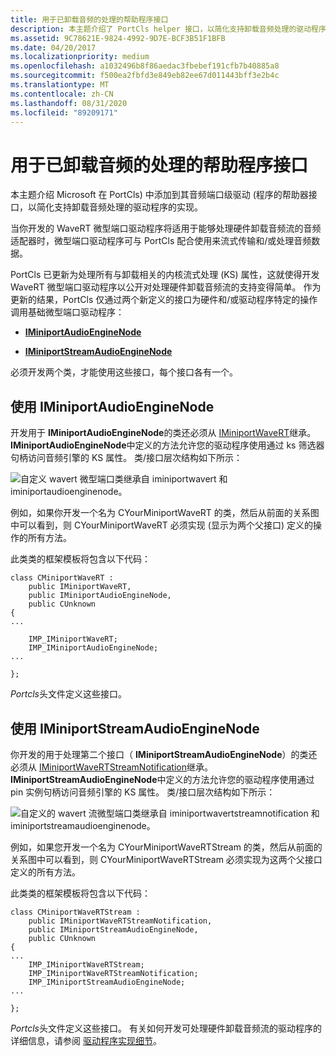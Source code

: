 ```yaml
---
title: 用于已卸载音频的处理的帮助程序接口
description: 本主题介绍了 PortCls helper 接口，以简化支持卸载音频处理的驱动程序。
ms.assetid: 9C78621E-9824-4992-9D7E-BCF3B51F1BFB
ms.date: 04/20/2017
ms.localizationpriority: medium
ms.openlocfilehash: a1032496b8f86aedac3fbebef191cfb7b40885a8
ms.sourcegitcommit: f500ea2fbfd3e849eb82ee67d011443bff3e2b4c
ms.translationtype: MT
ms.contentlocale: zh-CN
ms.lasthandoff: 08/31/2020
ms.locfileid: "89209171"
---
```

# <a name="helper-interfaces-for-offloaded-audio-processing"></a>用于已卸载音频的处理的帮助程序接口


本主题介绍 Microsoft 在 PortCls) 中添加到其音频端口级驱动 (程序的帮助器接口，以简化支持卸载音频处理的驱动程序的实现。

当你开发的 WaveRT 微型端口驱动程序将适用于能够处理硬件卸载音频流的音频适配器时，微型端口驱动程序可与 PortCls 配合使用来流式传输和/或处理音频数据。

PortCls 已更新为处理所有与卸载相关的内核流式处理 (KS) 属性，这就使得开发 WaveRT 微型端口驱动程序以公开对处理硬件卸载音频流的支持变得简单。 作为更新的结果，PortCls 仅通过两个新定义的接口为硬件和/或驱动程序特定的操作调用基础微型端口驱动程序：

-   [**IMiniportAudioEngineNode**](/windows-hardware/drivers/ddi/portcls/nn-portcls-iminiportaudioenginenode)

-   [**IMiniportStreamAudioEngineNode**](/windows-hardware/drivers/ddi/portcls/nn-portcls-iminiportstreamaudioenginenode)

必须开发两个类，才能使用这些接口，每个接口各有一个。

## <a name="span-idworking_with_iminiportaudioenginenodespanspan-idworking_with_iminiportaudioenginenodespanspan-idworking_with_iminiportaudioenginenodespanworking-with-iminiportaudioenginenode"></a><span id="Working_with_IMiniportAudioEngineNode"></span><span id="working_with_iminiportaudioenginenode"></span><span id="WORKING_WITH_IMINIPORTAUDIOENGINENODE"></span>使用 IMiniportAudioEngineNode


开发用于 **IMiniportAudioEngineNode**的类还必须从 [IMiniportWaveRT](/windows-hardware/drivers/ddi/portcls/nn-portcls-iminiportwavert)继承。 **IMiniportAudioEngineNode**中定义的方法允许您的驱动程序使用通过 ks 筛选器句柄访问音频引擎的 KS 属性。 类/接口层次结构如下所示：

![自定义 wavert 微型端口类继承自 iminiportwavert 和 iminiportaudioenginenode。](images/offload-class-hier1.png)

例如，如果你开发一个名为 CYourMiniportWaveRT 的类，然后从前面的关系图中可以看到，则 CYourMiniportWaveRT 必须实现 (显示为两个父接口) 定义的操作的所有方法。

此类类的框架模板将包含以下代码：

```ManagedCPlusPlus
class CMiniportWaveRT : 
    public IMiniportWaveRT,
    public IMiniportAudioEngineNode,
    public CUnknown
{
...

    IMP_IMiniportWaveRT;
    IMP_IMiniportAudioEngineNode;
...

};
```

*Portcls*头文件定义这些接口。

## <a name="span-idworking_with_iminiportstreamaudioenginenodespanspan-idworking_with_iminiportstreamaudioenginenodespanspan-idworking_with_iminiportstreamaudioenginenodespanworking-with-iminiportstreamaudioenginenode"></a><span id="Working_with_IMiniportStreamAudioEngineNode"></span><span id="working_with_iminiportstreamaudioenginenode"></span><span id="WORKING_WITH_IMINIPORTSTREAMAUDIOENGINENODE"></span>使用 IMiniportStreamAudioEngineNode


你开发的用于处理第二个接口（ **IMiniportStreamAudioEngineNode**）的类还必须从 [IMiniportWaveRTStreamNotification](/windows-hardware/drivers/ddi/portcls/nn-portcls-iminiportwavertstreamnotification)继承。 **IMiniportStreamAudioEngineNode**中定义的方法允许您的驱动程序使用通过 pin 实例句柄访问音频引擎的 KS 属性。 类/接口层次结构如下所示：

![自定义的 wavert 流微型端口类继承自 iminiportwavertstreamnotification 和 iminiportstreamaudioenginenode。](images/offload-class-hier2.png)

例如，如果您开发一个名为 CYourMiniportWaveRTStream 的类，然后从前面的关系图中可以看到，则 CYourMiniportWaveRTStream 必须实现为这两个父接口定义的所有方法。

此类类的框架模板将包含以下代码：

```ManagedCPlusPlus
class CMiniportWaveRTStream : 
    public IMiniportWaveRTStreamNotification,
    public IMiniportStreamAudioEngineNode,
    public CUnknown
{
...
    IMP_IMiniportWaveRTStream;
    IMP_IMiniportWaveRTStreamNotification;
    IMP_IMiniportStreamAudioEngineNode;
...

};
```

*Portcls*头文件定义这些接口。 有关如何开发可处理硬件卸载音频流的驱动程序的详细信息，请参阅 [驱动程序实现细节](driver-implementation-details.md)。

 

